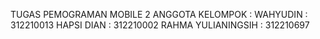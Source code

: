 TUGAS PEMOGRAMAN MOBILE 2
ANGGOTA KELOMPOK :
WAHYUDIN : 312210013
HAPSI DIAN : 312210002
RAHMA YULIANINGSIH : 312210697
